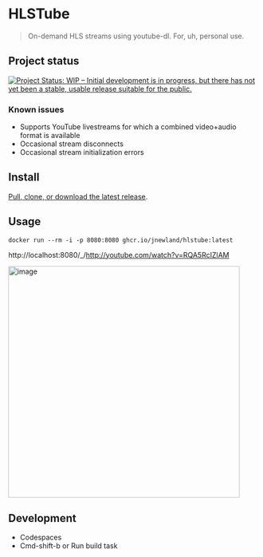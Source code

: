 # HLSTube

> On-demand HLS streams using youtube-dl. For, uh, personal use.

## Project status

[![Project Status: WIP – Initial development is in progress, but there has not yet been a stable, usable release suitable for the public.](https://www.repostatus.org/badges/latest/wip.svg)](https://www.repostatus.org/#wip)

### Known issues

- Supports YouTube livestreams for which a combined video+audio format is available
- Occasional stream disconnects
- Occasional stream initialization errors

## Install

[Pull, clone, or download the latest release](https://github.com/jnewland/hlstube/releases/latest).

## Usage

```
docker run --rm -i -p 8080:8080 ghcr.io/jnewland/hlstube:latest
```

http://localhost:8080/_/http://youtube.com/watch?v=RQA5RcIZlAM

<img width="464" alt="image" src="https://user-images.githubusercontent.com/47/102046052-203f1980-3da0-11eb-9fb9-43b1a481e670.png">

## Development

* Codespaces
* Cmd-shift-b or Run build task